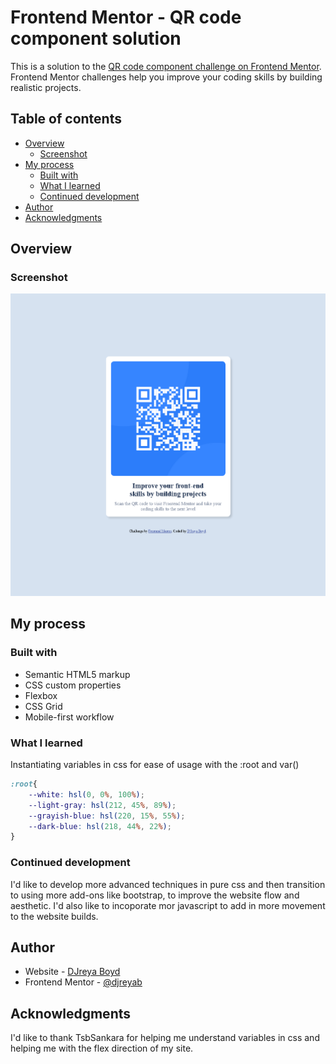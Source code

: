 # Frontend Mentor - QR code component solution

This is a solution to the [QR code component challenge on Frontend Mentor](https://www.frontendmentor.io/challenges/qr-code-component-iux_sIO_H). Frontend Mentor challenges help you improve your coding skills by building realistic projects. 

## Table of contents

- [Overview](#overview)
  - [Screenshot](#screenshot)
  <!-- - [Links](#links) -->
- [My process](#my-process)
  - [Built with](#built-with)
  - [What I learned](#what-i-learned)
  - [Continued development](#continued-development)
  <!-- - [Useful resources](#useful-resources) -->
- [Author](#author)
- [Acknowledgments](#acknowledgments)

## Overview

### Screenshot

![](./images/Screenshot%202023-02-17%20at%2010-47-57%20Frontend%20Mentor%20QR%20code%20component.png)

<!-- ### Links

- Solution URL: [Add solution URL here](https://your-solution-url.com)
- Live Site URL: [Add live site URL here](https://your-live-site-url.com) -->

## My process

### Built with

- Semantic HTML5 markup
- CSS custom properties
- Flexbox
- CSS Grid
- Mobile-first workflow
<!-- - [React](https://reactjs.org/) - JS library
- [Next.js](https://nextjs.org/) - React framework
- [Styled Components](https://styled-components.com/) - For styles -->

### What I learned
Instantiating variables in css for ease of usage with the :root and var()

```css
:root{
    --white: hsl(0, 0%, 100%);
    --light-gray: hsl(212, 45%, 89%);
    --grayish-blue: hsl(220, 15%, 55%);
    --dark-blue: hsl(218, 44%, 22%);
}
```

### Continued development

I'd like to develop more advanced techniques in pure css and then transition to using more add-ons like bootstrap, to improve the website flow and aesthetic. I'd also like to incoporate mor javascript to add in more movement to the website builds.

<!-- ### Useful resources

- [Example resource 1](https://www.example.com) - This helped me for XYZ reason. I really liked this pattern and will use it going forward.
- [Example resource 2](https://www.example.com) - This is an amazing article which helped me finally understand XYZ. I'd recommend it to anyone still learning this concept. -->

## Author

- Website - [DJreya Boyd](https://www.djreyaboyd.com)
- Frontend Mentor - [@djreyab](https://www.frontendmentor.io/profile/djreyab)
<!-- - Twitter - [@yourusername](https://www.twitter.com/yourusername) -->

## Acknowledgments

I'd like to thank TsbSankara for helping me understand variables in css and helping me with the flex direction of my site.
